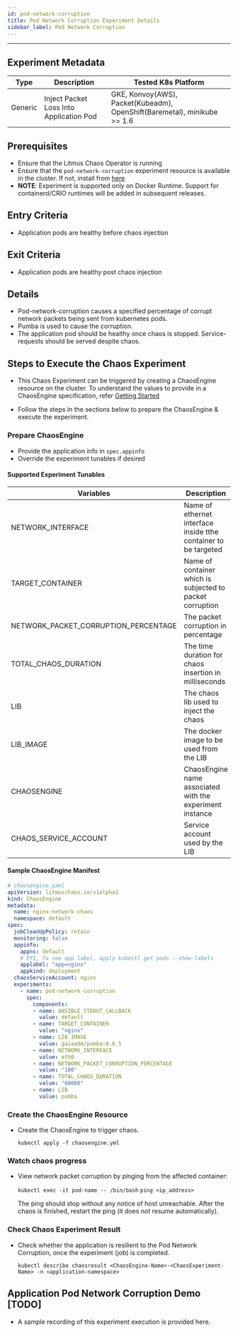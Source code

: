 ```yaml
---
id: pod-network-corruption
title: Pod Network Corruption Experiment Details
sidebar_label: Pod Network Corruption  
---
```

------

## Experiment Metadata

| Type      | Description              | Tested K8s Platform                                               |
| ----------| ------------------------ | ------------------------------------------------------------------|
| Generic   | Inject Packet Loss Into Application Pod | GKE, Konvoy(AWS), Packet(Kubeadm), OpenShift(Baremetal), minikube >= 1.6 |

## Prerequisites

- Ensure that the Litmus Chaos Operator is running
- Ensure that the `pod-network-corruption` experiment resource is available in the cluster. If not, install from [here](https://hub.litmuschaos.io/charts/generic/experiments/pod-network-corruption)
- <div class="danger">
    <strong>NOTE</strong>: 
        Experiment is supported only on Docker Runtime. Support for containerd/CRIO runtimes will be added in subsequent releases.
</div>

## Entry Criteria

- Application pods are healthy before chaos injection

## Exit Criteria

- Application pods are healthy post chaos injection

## Details

- Pod-network-corruption causes a specified percentage of corrupt network packets being sent from kubernetes pods.
- Pumba is used to cause the corruption.
- The application pod should be healthy once chaos is stopped. Service-requests should be served despite chaos.


## Steps to Execute the Chaos Experiment

- This Chaos Experiment can be triggered by creating a ChaosEngine resource on the cluster. To understand the values to provide in a ChaosEngine specification, refer [Getting Started](getstarted.md/#prepare-chaosengine)

- Follow the steps in the sections below to prepare the ChaosEngine & execute the experiment.

### Prepare ChaosEngine

- Provide the application info in `spec.appinfo`
- Override the experiment tunables if desired

#### Supported Experiment Tunables

| Variables             | Description                                                  | Type      | Notes            |
| ----------------------| ------------------------------------------------------------ |-----------|------------------|
| NETWORK_INTERFACE     | Name of ethernet interface inside tthe container to be targeted | Mandatory | Default: eth0 |
| TARGET_CONTAINER      | Name of container which is subjected to packet corruption    | Mandatory |                  |
| NETWORK_PACKET_CORRUPTION_PERCENTAGE | The packet corruption in percentage	       | Mandatory | Default: 100     |
| TOTAL_CHAOS_DURATION  | The time duration for chaos insertion in milliseconds        | Mandatory | Default: 60000ms |                                           
| LIB                   | The chaos lib used to inject the chaos                       | Optional  | Default: pumba   |
| LIB_IMAGE             | The docker image to be used from the LIB                     | Optional  | Default: gaiaadm/pumba:0.6.5; note: versions < 0.6 are not supported! |
| CHAOSENGINE           | ChaosEngine name associated with the experiment instance     | Optional  |                  |
| CHAOS_SERVICE_ACCOUNT | Service account used by the LIB                              | Optional  |                  |

#### Sample ChaosEngine Manifest

```yaml
# chaosengine.yaml
apiVersion: litmuschaos.io/v1alpha1
kind: ChaosEngine
metadata:
  name: nginx-network-chaos
  namespace: default
spec:
  jobCleanUpPolicy: retain
  monitoring: false
  appinfo: 
    appns: default
    # FYI, To see app label, apply kubectl get pods --show-labels
    applabel: "app=nginx"
    appkind: deployment
  chaosServiceAccount: nginx 
  experiments:
    - name: pod-network-corruption
      spec:
        components:
        - name: ANSIBLE_STDOUT_CALLBACK
          value: default
        - name: TARGET_CONTAINER
          value: "nginx" 
        - name: LIB_IMAGE
          value: gaiaadm/pumba:0.6.5
        - name: NETWORK_INTERFACE
          value: eth0                    
        - name: NETWORK_PACKET_CORRUPTION_PERCENTAGE
          value: "100"
        - name: TOTAL_CHAOS_DURATION
          value: "60000"
        - name: LIB
          value: pumba
```
### Create the ChaosEngine Resource

- Create the ChaosEngine to trigger chaos.

  `kubectl apply -f chaosengine.yml`

### Watch chaos progress

- View network packet corruption by pinging from the affected container:

  `kubectl exec -it pod-name -- /bin/bash` 
  `ping <ip_address>`

  The ping should stop without any notice of host unreachable. After the chaos is finished, restart the ping (it does not resume automatically).

### Check Chaos Experiment Result

- Check whether the application is resilient to the Pod Network Corruption, once the experiment (job) is completed.

  `kubectl describe chaosresult <ChaosEngine-Name>-<ChaosExperiment-Name> -n <application-namespace>`


## Application Pod Network Corruption Demo [TODO]

- A sample recording of this experiment execution is provided here.
